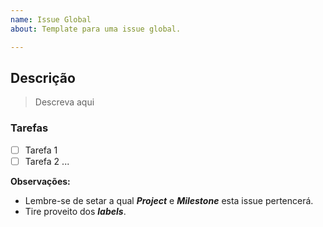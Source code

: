 ```yaml
---
name: Issue Global
about: Template para uma issue global.

---
```


## Descrição
> Descreva aqui
>
### Tarefas
- [ ] Tarefa 1
- [ ] Tarefa 2
...

**Observações:** 
- Lembre-se de setar a qual **_Project_** e **_Milestone_** esta issue pertencerá.
- Tire proveito dos **_labels_**.
